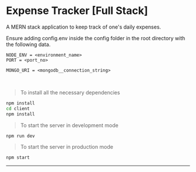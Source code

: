 # Expense Tracker [Full Stack]

A MERN stack application to keep track of one's daily expenses. 



Ensure adding config.env inside the config folder in the root directory with the following data.

```
NODE_ENV = <environment_name>
PORT = <port_no>

MONGO_URI = <mongodb__connection_string>
```

<br>

> To install all the necessary dependencies

```bash
npm install
cd client
npm install
```

> To start the server in development mode

```bash
npm run dev
```

> To start the server in production mode

```bash
npm start
```

---